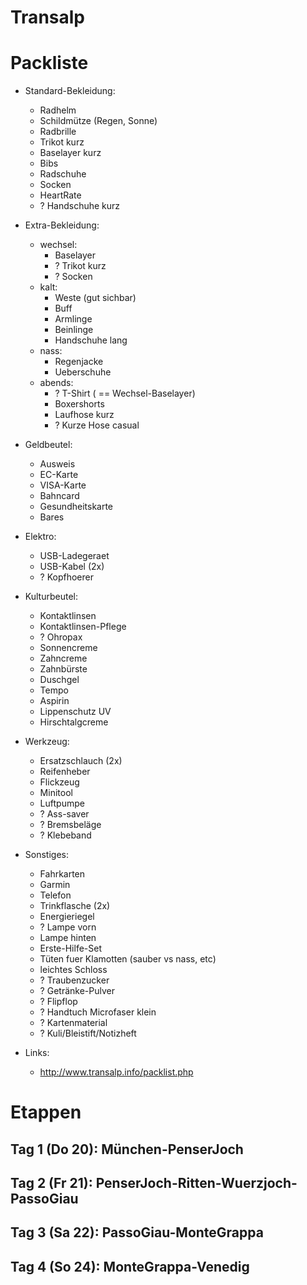 Transalp
========

Packliste
=========

* Standard-Bekleidung:
	* Radhelm
	* Schildmütze (Regen, Sonne)
	* Radbrille
	* Trikot kurz
	* Baselayer kurz
	* Bibs
	* Radschuhe
	* Socken
	* HeartRate
	* ? Handschuhe kurz

* Extra-Bekleidung:
	* wechsel:
		* Baselayer
		* ? Trikot kurz
		* ? Socken
	* kalt:
		* Weste (gut sichbar)
		* Buff
		* Armlinge
		* Beinlinge
		* Handschuhe lang
	* nass:
		* Regenjacke
		* Ueberschuhe
	* abends:
		* ? T-Shirt ( == Wechsel-Baselayer)
		* Boxershorts
		* Laufhose kurz
		* ? Kurze Hose casual
* Geldbeutel:
	* Ausweis
	* EC-Karte
	* VISA-Karte
	* Bahncard
	* Gesundheitskarte
	* Bares
* Elektro:
	* USB-Ladegeraet
	* USB-Kabel (2x)
	* ? Kopfhoerer
* Kulturbeutel:
	* Kontaktlinsen
	* Kontaktlinsen-Pflege
	* ? Ohropax
	* Sonnencreme
	* Zahncreme
	* Zahnbürste
	* Duschgel
	* Tempo
	* Aspirin
	* Lippenschutz UV
	* Hirschtalgcreme
* Werkzeug:
	* Ersatzschlauch (2x)
	* Reifenheber
	* Flickzeug
	* Minitool
	* Luftpumpe
	* ? Ass-saver
	* ? Bremsbeläge
	* ? Klebeband
* Sonstiges:
	* Fahrkarten
	* Garmin
	* Telefon
	* Trinkflasche (2x)
	* Energieriegel
	* ? Lampe vorn
	* Lampe hinten
	* Erste-Hilfe-Set
	* Tüten fuer Klamotten (sauber vs nass, etc)
	* leichtes Schloss
	* ? Traubenzucker
	* ? Getränke-Pulver
	* ? Flipflop
	* ? Handtuch Microfaser klein
	* ? Kartenmaterial
	* ? Kuli/Bleistift/Notizheft

* Links:
	* http://www.transalp.info/packlist.php

Etappen
=======

Tag 1 (Do 20): München-PenserJoch
---------------------------------

Tag 2 (Fr 21): PenserJoch-Ritten-Wuerzjoch-PassoGiau
----------------------------------------------------

Tag 3 (Sa 22): PassoGiau-MonteGrappa
------------------------------------

Tag 4 (So 24): MonteGrappa-Venedig
----------------------------------
